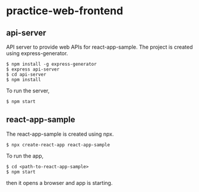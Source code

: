 # practice-web-frontend


## api-server
API server to provide web APIs for react-app-sample.
The project is created using express-generator.
```
$ npm install -g express-generator 
$ express api-server
$ cd api-server
$ npm install
``` 
To run the server, 
```
$ npm start
```


## react-app-sample
The react-app-sample is created using npx.
```
$ npx create-react-app react-app-sample
```
To run the app, 
```
$ cd <path-to-react-app-sample>
$ npm start
```
then it opens a browser and app is starting.